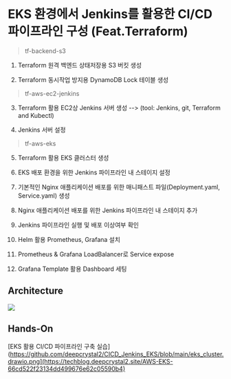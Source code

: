 # EKS 환경에서 Jenkins를 활용한 CI/CD 파이프라인 구성 (Feat.Terraform)

> tf-backend-s3

1. Terraform 원격 백엔드 상태저장용 S3 버킷 생성 


2. Terraform 동시작업 방지용 DynamoDB Lock 테이블 생성


> tf-aws-ec2-jenkins

3. Terraform 활용 EC2상 Jenkins 서버 생성 -->
   (tool: Jenkins, git, Terraform and Kubectl)

4. Jenkins 서버 설정


> tf-aws-eks
5. Terraform 활용 EKS 클러스터 생성


6. EKS 배포 환경을 위한 Jenkins 파이프라인 내 스테이지 설정


7. 기본적인 Nginx 애플리케이션 배포를 위한 매니패스트 파일(Deployment.yaml, Service.yaml) 생성


8. Nginx 애플리케이션 배포를 위한 Jenkins 파이프라인 내 스테이지 추가


9. Jenkins 파이프라인 실행 및 배포 이상여부 확인


10. Helm 활용 Prometheus, Grafana 설치


11. Prometheus & Grafana LoadBalancer로 Service expose


12. Grafana Template 활용 Dashboard 세팅


## Architecture

![](https://github.com/deepcrystal2/CICD_Jenkins_EKS/blob/main/eks_cluster.drawio.png)


## Hands-On 
[EKS 활용 CI/CD 파이프라인 구축 실습](https://github.com/deepcrystal2/CICD_Jenkins_EKS/blob/main/eks_cluster.drawio.png](https://techblog.deepcrystal2.site/AWS-EKS-66cd522f23134dd499676e62c05590b4)
